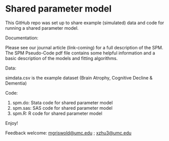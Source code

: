 # Shared parameter model

This GitHub repo was set up to share example (simulated) data and code for running a shared parameter model.

Documentation:

Please see our journal article (link-coming) for a full description of the SPM.
The SPM Pseudo-Code pdf file contains some helpful information and a basic description of the models and fitting algorithms.

Data: 

simdata.csv is the example dataset (Brain Atrophy, Cognitive Decline & Dementia)

Code: 
1. spm.do:    Stata code for shared parameter model
2. spm.sas:   SAS code for shared parameter model
3. spm.R:     R code for shared parameter model
 
Enjoy!

Feedback welcome:
mgriswold@umc.edu ;
xzhu3@umc.edu
